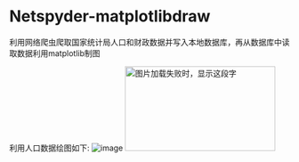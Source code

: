 # Netspyder-matplotlibdraw
利用网络爬虫爬取国家统计局人口和财政数据并写入本地数据库，再从数据库中读取数据利用matplotlib制图

利用人口数据绘图如下:
![image](https://github.com/Tangpearl/Netspyder-matplotlibdraw/blob/master/年末总人口.png)
<img src="https://github.com/Tangpearl/Netspyder-matplotlibdraw/blob/master/年末总人口.png" width="270" height="152" alt="图片加载失败时，显示这段字"/>
